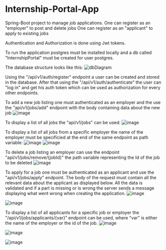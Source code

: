 # Internship-Portal-App
Spring-Boot project to manage job applications.
One can register as an "employer" to post and delete jobs
One can register as an "applicant" to apply to existing jobs

Authentication and Authorization is done using Jwt tokens.

To run the application postgres must be installed locally and a db called "InternshipPortal" must be created for user postgres.

The database structure looks like this:
![dbDiagram](https://github.com/mihaitataru/Internship-Portal-App/assets/96471978/4b027840-a110-4ffd-aa7f-61adfa2a618b)



Using the "/api/v1/auth/register" endpoint a user can be created and stored in the database. After that using the "/api/v1/auth/authenticate" the user can "log in" and get his auth token which can be used as authorization for every other endpoints.

To add a new job listing one must authenticated as an employer and the use the "api/v1/jobs/add" endpoint with the body containing data about the new job
![image](https://github.com/mihaitataru/Internship-Portal-App/assets/96471978/04308f7d-3b1d-4c97-a20c-e93f24427dcc)



To display a list of all jobs the "api/v1/jobs" can be used:
![image](https://github.com/mihaitataru/Internship-Portal-App/assets/96471978/b96ca68b-9f87-4451-a71d-274a61850351)



To display a list of all jobs from a specific employer the name of the employer must be specificied at the end of the same endpoint as path variable:
![image](https://github.com/mihaitataru/Internship-Portal-App/assets/96471978/2512c423-7406-40ef-9d20-60f0bb7e42be)
![image](https://github.com/mihaitataru/Internship-Portal-App/assets/96471978/2fcf0fe0-d37e-4b27-8022-dcffbaa710de)



To delete a job listing an employer can use the endpoint "api/v1/jobs/remove/{jobId}" the path variable representing the Id of the job to be deleted
![image](https://github.com/mihaitataru/Internship-Portal-App/assets/96471978/dbb4356a-4806-471d-9b28-47d532df060f)



To apply for a job one must be authenticated as an applicant and use the "api/v1/jobs/apply" endpoint. The body of the request must contain all the relevant data about the applicant as displayed below. All the data is validated and if a part is missing or is wrong the server sends a message displaying what went wrong when creating the application.
![image](https://github.com/mihaitataru/Internship-Portal-App/assets/96471978/a6451be3-4053-4cee-aebb-2bda923b98b9)

![image](https://github.com/mihaitataru/Internship-Portal-App/assets/96471978/ce9b4942-abd7-460f-affe-35c4f0b0cba6)



To display a list of all applicants for a specific job or employer the "/api/v1/jobs/applicants/{var}" endpoint can be used, where "var" is either the name of the employer or the id of the job.
![image](https://github.com/mihaitataru/Internship-Portal-App/assets/96471978/81eecc89-ac3d-42b9-851f-ac21bd5e7f71)

![image](https://github.com/mihaitataru/Internship-Portal-App/assets/96471978/b6427527-d6c0-4f86-9d4d-26ad46903c5c)

![image](https://github.com/mihaitataru/Internship-Portal-App/assets/96471978/b7e43bd5-b6ad-4102-aa52-9a75f7b4544f)








